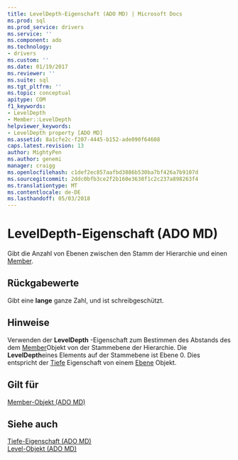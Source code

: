 ```yaml
---
title: LevelDepth-Eigenschaft (ADO MD) | Microsoft Docs
ms.prod: sql
ms.prod_service: drivers
ms.service: ''
ms.component: ado
ms.technology:
- drivers
ms.custom: ''
ms.date: 01/19/2017
ms.reviewer: ''
ms.suite: sql
ms.tgt_pltfrm: ''
ms.topic: conceptual
apitype: COM
f1_keywords:
- LevelDepth
- Member::LevelDepth
helpviewer_keywords:
- LevelDepth property [ADO MD]
ms.assetid: 8a1cfe2c-f207-4445-b152-ade090f64608
caps.latest.revision: 13
author: MightyPen
ms.author: genemi
manager: craigg
ms.openlocfilehash: c1def2ec857aafbd3886b530ba7bf426a7b9107d
ms.sourcegitcommit: 2ddc0bfb3ce2f2b160e3638f1c2c237a898263f4
ms.translationtype: MT
ms.contentlocale: de-DE
ms.lasthandoff: 05/03/2018
---
```

# <a name="leveldepth-property-ado-md"></a>LevelDepth-Eigenschaft (ADO MD)
Gibt die Anzahl von Ebenen zwischen den Stamm der Hierarchie und einen [Member](../../../ado/reference/ado-md-api/member-object-ado-md.md).  
  
## <a name="return-values"></a>Rückgabewerte  
 Gibt eine **lange** ganze Zahl, und ist schreibgeschützt.  
  
## <a name="remarks"></a>Hinweise  
 Verwenden der **LevelDepth** -Eigenschaft zum Bestimmen des Abstands des dem [Member](../../../ado/reference/ado-md-api/member-object-ado-md.md)Objekt von der Stammebene der Hierarchie. Die **LevelDepth**eines Elements auf der Stammebene ist Ebene 0. Dies entspricht der [Tiefe](../../../ado/reference/ado-md-api/depth-property-ado-md.md) Eigenschaft von einem [Ebene](../../../ado/reference/ado-md-api/level-object-ado-md.md) Objekt.  
  
## <a name="applies-to"></a>Gilt für  
 [Member-Objekt (ADO MD)](../../../ado/reference/ado-md-api/member-object-ado-md.md)  
  
## <a name="see-also"></a>Siehe auch  
 [Tiefe-Eigenschaft (ADO MD)](../../../ado/reference/ado-md-api/depth-property-ado-md.md)   
 [Level-Objekt (ADO MD)](../../../ado/reference/ado-md-api/level-object-ado-md.md)
